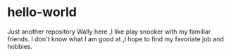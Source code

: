 # hello-world
Just another repository
Wally here ,I like play snooker with my familiar friends.
I don't know what I am good at ,I hope to find my favoriate job and hobbies.
